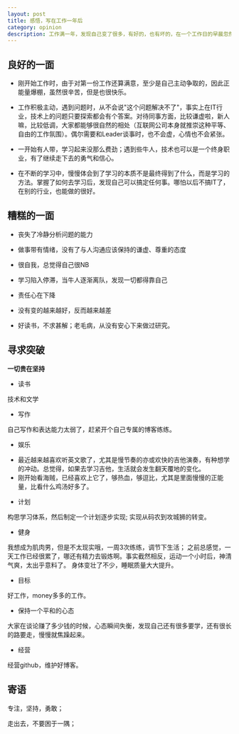 ```yaml
---
layout: post
title: 感悟，写在工作一年后
category: opinion
description: 工作满一年，发现自己变了很多，有好的，也有坏的，在一个工作日的早晨忽然想起要记下点什么。
---
```


## 良好的一面

* 刚开始工作时，由于对第一份工作还算满意，至少是自己主动争取的，因此正能量爆棚，虽然很辛苦，但是也很快乐。

* 工作积极主动，遇到问题时，从不会说"这个问题解决不了"，事实上在IT行业，技术上的问题只要探索都会有个答案。对待同事方面，比较谦虚啦，新人嘛，比较低调，大家都能够很自然的相处（互联网公司本身就推崇这种平等、自由的工作氛围）。偶尔需要和Leader谈事时，也不会虚，心情也不会紧张。

* 一开始有人带，学习起来没那么费劲；遇到些牛人，技术也可以是一个终身职业，有了继续走下去的勇气和信心。

* 在不断的学习中，慢慢体会到了学习的本质不是最终得到了什么，而是学习的方法。掌握了如何去学习后，发现自己可以搞定任何事。哪怕以后不搞IT了，在别的行业，也能做的很好。

## 糟糕的一面

* 丧失了冷静分析问题的能力

* 做事带有情绪，没有了与人沟通应该保持的谦虚、尊重的态度

* 很自我，总觉得自己很NB

* 学习陷入停滞，当牛人逐渐离队，发现一切都得靠自己

* 责任心在下降

* 没有变的越来越好，反而越来越差

* 好读书，不求甚解；老毛病，从没有安心下来做过研究。

## 寻求突破

**一切贵在坚持**

* 读书

技术和文学

* 写作

自己写作和表达能力太弱了，赶紧开个自己专属的博客练练。

* 娱乐

 - 最近越来越喜欢听英文歌了，尤其是慢节奏的亦或欢快的吉他演奏，有种想学的冲动。总觉得，如果去学习吉他，生活就会发生翻天覆地的变化。
 - 刚开始看海贼，已经喜欢上它了，够热血，够逗比，尤其是里面慢慢的正能量，比看什么鸡汤好多了。

* 计划

构思学习体系，然后制定一个计划逐步实现; 实现从码农到攻城狮的转变。

* 健身

我想成为肌肉男，但是不太现实哦，一周3次练练，调节下生活；
之前总感觉，一天工作已经很累了，哪还有精力去锻炼啊。事实截然相反，运动一个小时后，神清气爽，太出乎意料了。
身体变壮了不少，睡眠质量大大提升。

* 目标

好工作，money多多的工作。

* 保持一个平和的心态

大家在谈论赚了多少钱的时候，心态瞬间失衡，发现自己还有很多要学，还有很长的路要走，慢慢就焦躁起来。

* 经营

经营github，维护好博客。

## 寄语

专注，坚持，勇敢；

走出去，不要困于一隅；


